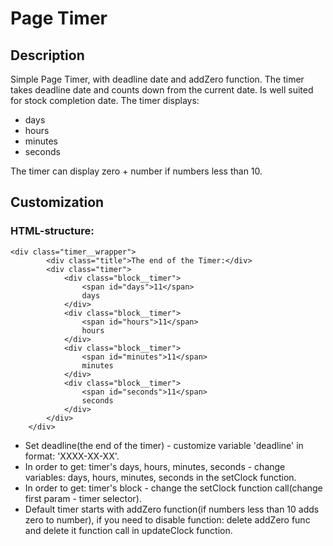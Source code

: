 # Page Timer

## Description
Simple Page Timer, with deadline date and addZero function. The timer takes deadline date and counts down from the current date. Is well suited for stock completion date. The timer displays:

* days
* hours
* minutes
* seconds

The timer can display zero + number if numbers less than 10.

## Customization
### HTML-structure:
```
<div class="timer__wrapper">
        <div class="title">The end of the Timer:</div>
        <div class="timer">
            <div class="block__timer">
                <span id="days">11</span>
                days
            </div>
            <div class="block__timer">
                <span id="hours">11</span>
                hours
            </div>
            <div class="block__timer">
                <span id="minutes">11</span>
                minutes
            </div>
            <div class="block__timer">
                <span id="seconds">11</span>
                seconds
            </div>
        </div>
    </div>
```

* Set deadline(the end of the timer) - customize variable 'deadline' in format: 'XXXX-XX-XX'.
* In order to get: timer's days, hours, minutes, seconds - change variables: days, hours, minutes, seconds in the setClock function.
* In order to get: timer's block - change the setClock function call(change first param - timer selector).
* Default timer starts with addZero function(if numbers less than 10 adds zero to number), if you need to disable function: delete addZero func and delete it function call in updateClock function. 
